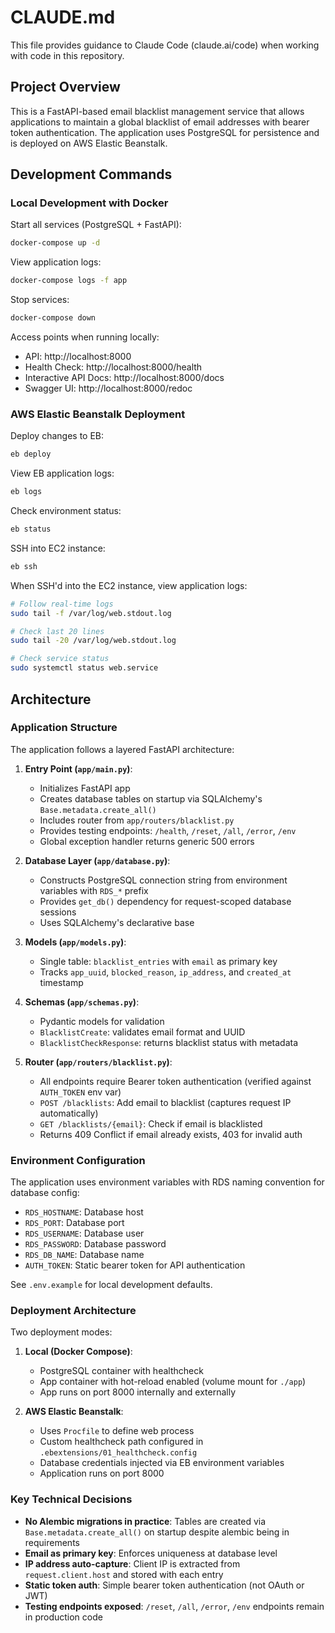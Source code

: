 # CLAUDE.md

This file provides guidance to Claude Code (claude.ai/code) when working with code in this repository.

## Project Overview

This is a FastAPI-based email blacklist management service that allows applications to maintain a global blacklist of email addresses with bearer token authentication. The application uses PostgreSQL for persistence and is deployed on AWS Elastic Beanstalk.

## Development Commands

### Local Development with Docker

Start all services (PostgreSQL + FastAPI):
```bash
docker-compose up -d
```

View application logs:
```bash
docker-compose logs -f app
```

Stop services:
```bash
docker-compose down
```

Access points when running locally:
- API: http://localhost:8000
- Health Check: http://localhost:8000/health
- Interactive API Docs: http://localhost:8000/docs
- Swagger UI: http://localhost:8000/redoc

### AWS Elastic Beanstalk Deployment

Deploy changes to EB:
```bash
eb deploy
```

View EB application logs:
```bash
eb logs
```

Check environment status:
```bash
eb status
```

SSH into EC2 instance:
```bash
eb ssh
```

When SSH'd into the EC2 instance, view application logs:
```bash
# Follow real-time logs
sudo tail -f /var/log/web.stdout.log

# Check last 20 lines
sudo tail -20 /var/log/web.stdout.log

# Check service status
sudo systemctl status web.service
```

## Architecture

### Application Structure

The application follows a layered FastAPI architecture:

1. **Entry Point (`app/main.py`)**:
   - Initializes FastAPI app
   - Creates database tables on startup via SQLAlchemy's `Base.metadata.create_all()`
   - Includes router from `app/routers/blacklist.py`
   - Provides testing endpoints: `/health`, `/reset`, `/all`, `/error`, `/env`
   - Global exception handler returns generic 500 errors

2. **Database Layer (`app/database.py`)**:
   - Constructs PostgreSQL connection string from environment variables with `RDS_*` prefix
   - Provides `get_db()` dependency for request-scoped database sessions
   - Uses SQLAlchemy's declarative base

3. **Models (`app/models.py`)**:
   - Single table: `blacklist_entries` with `email` as primary key
   - Tracks `app_uuid`, `blocked_reason`, `ip_address`, and `created_at` timestamp

4. **Schemas (`app/schemas.py`)**:
   - Pydantic models for validation
   - `BlacklistCreate`: validates email format and UUID
   - `BlacklistCheckResponse`: returns blacklist status with metadata

5. **Router (`app/routers/blacklist.py`)**:
   - All endpoints require Bearer token authentication (verified against `AUTH_TOKEN` env var)
   - `POST /blacklists`: Add email to blacklist (captures request IP automatically)
   - `GET /blacklists/{email}`: Check if email is blacklisted
   - Returns 409 Conflict if email already exists, 403 for invalid auth

### Environment Configuration

The application uses environment variables with RDS naming convention for database config:
- `RDS_HOSTNAME`: Database host
- `RDS_PORT`: Database port
- `RDS_USERNAME`: Database user
- `RDS_PASSWORD`: Database password
- `RDS_DB_NAME`: Database name
- `AUTH_TOKEN`: Static bearer token for API authentication

See `.env.example` for local development defaults.

### Deployment Architecture

Two deployment modes:

1. **Local (Docker Compose)**:
   - PostgreSQL container with healthcheck
   - App container with hot-reload enabled (volume mount for `./app`)
   - App runs on port 8000 internally and externally

2. **AWS Elastic Beanstalk**:
   - Uses `Procfile` to define web process
   - Custom healthcheck path configured in `.ebextensions/01_healthcheck.config`
   - Database credentials injected via EB environment variables
   - Application runs on port 8000

### Key Technical Decisions

- **No Alembic migrations in practice**: Tables are created via `Base.metadata.create_all()` on startup despite alembic being in requirements
- **Email as primary key**: Enforces uniqueness at database level
- **IP address auto-capture**: Client IP is extracted from `request.client.host` and stored with each entry
- **Static token auth**: Simple bearer token authentication (not OAuth or JWT)
- **Testing endpoints exposed**: `/reset`, `/all`, `/error`, `/env` endpoints remain in production code